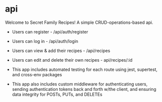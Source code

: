 # api

Welcome to Secret Family Recipes! A simple CRUD-operations-based api.

-  Users can register - /api/auth/register
-  Users can log in - /api/auth/login
-  Users can view & add their recipes - /api/recipes
-  Users can edit and delete their own recipes - api/recipes/:id

-  This app includes automated testing for each route using jest, supertest, and
   cross-env packages
-  This app also includes custom middleware for authenticating users, sending
   authentication tokens back and forth w/the client, and ensuring data
   integrity for POSTs, PUTs, and DELETEs
